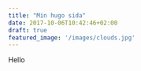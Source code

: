 ```yaml
---
title: "Min hugo sida"
date: 2017-10-06T10:42:46+02:00
draft: true
featured_image: '/images/clouds.jpg'
---
```

Hello

